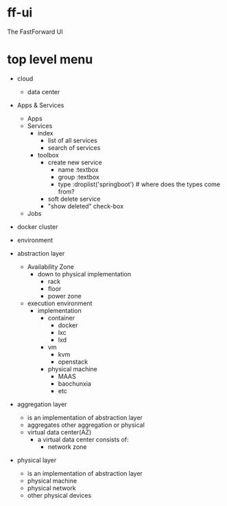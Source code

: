 # ff-ui
The FastForward UI

# top level menu

* cloud
	* data center
* Apps & Services
	* Apps
	* Services
		* index
			* list of all services
			* search of services
		* toolbox
			* create new service
				* name :textbox
				* group :textbox
				* type :droplist('springboot') # where does the types come from?
			* soft delete service
			* "show deleted" check-box
	* Jobs
* docker cluster
* environment








* abstraction layer
	* Availability Zone
		* down to physical implementation
			* rack
			* floor
			* power zone
	* execution environment
		* implementation
			* container
				* docker
				* lxc
				* lxd
			* vm
				* kvm
				* openstack
			* physical machine
				* MAAS
				* baochunxia
				* etc


* aggregation layer
	* is an implementation of abstraction layer
	* aggregates other aggregation or physical
	* virtual data center(AZ)
		* a virtual data center consists of:
			* network zone
* physical layer
	* is an implementation of abstraction layer
	* physical machine
	* physical network
	* other physical devices



